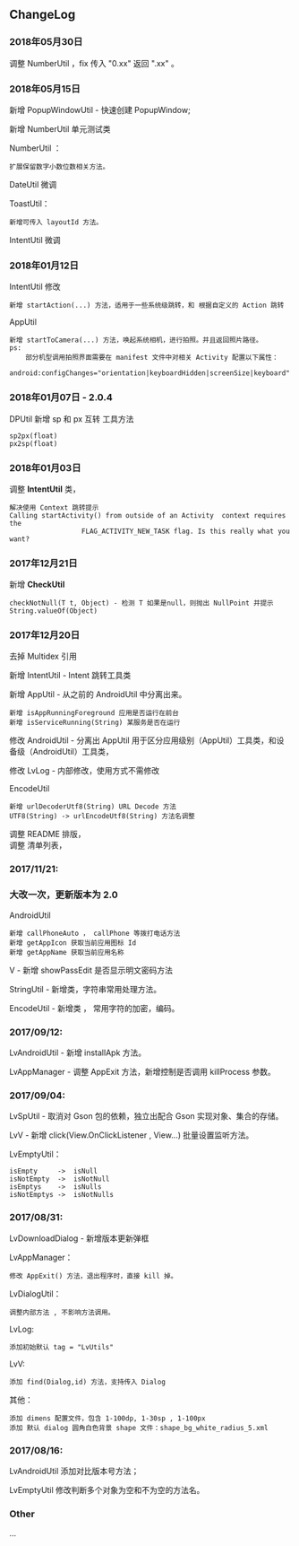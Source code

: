 ## ChangeLog
### 2018年05月30日
调整 NumberUtil ，fix 传入 "0.xx" 返回 ".xx" 。

### 2018年05月15日
新增 PopupWindowUtil  - 快速创建 PopupWindow;

新增 NumberUtil 单元测试类

NumberUtil ：

    扩展保留数字小数位数相关方法。

DateUtil 微调

ToastUtil：

    新增可传入 layoutId 方法。

IntentUtil 微调


### 2018年01月12日
IntentUtil 修改

    新增 startAction(...) 方法，适用于一些系统级跳转，和 根据自定义的 Action 跳转
    
AppUtil

    新增 startToCamera(...) 方法，唤起系统相机，进行拍照。并且返回照片路径。
    ps:
        部分机型调用拍照界面需要在 manifest 文件中对相关 Activity 配置以下属性：
        android:configChanges="orientation|keyboardHidden|screenSize|keyboard" 
### 2018年01月07日 - 2.0.4
DPUtil 新增 sp 和 px 互转 工具方法

    sp2px(float)
    px2sp(float)

### 2018年01月03日
调整 **IntentUtil** 类，

    解决使用 Context 跳转提示 
    Calling startActivity() from outside of an Activity  context requires the  
                      FLAG_ACTIVITY_NEW_TASK flag. Is this really what you want?
### 2017年12月21日
新增 **CheckUtil**

    checkNotNull(T t, Object) - 检测 T 如果是null，则抛出 NullPoint 并提示 String.valueOf(Object)
### 2017年12月20日
去掉 Multidex 引用

新增 IntentUtil       - Intent 跳转工具类<br/>

新增 AppUtil          - 从之前的 AndroidUtil 中分离出来。

    新增 isAppRunningForeground 应用是否运行在前台
    新增 isServiceRunning(String) 某服务是否在运行
修改 AndroidUtil      - 分离出  AppUtil 用于区分应用级别（AppUtil）工具类，和设备级（AndroidUtil）工具类，<br/>

修改 LvLog            - 内部修改，使用方式不需修改<br/>

EncodeUtil

    新增 urlDecoderUtf8(String) URL Decode 方法
    UTF8(String) -> urlEncodeUtf8(String) 方法名调整

调整 README 排版，<br/>
调整 清单列表，


### 2017/11/21:
### 大改一次，更新版本为 2.0

AndroidUtil 

    新增 callPhoneAuto ， callPhone 等拨打电话方法
    新增 getAppIcon 获取当前应用图标 Id 
    新增 getAppName 获取当前应用名称

V  - 新增 showPassEdit 是否显示明文密码方法

StringUtil - 新增类，字符串常用处理方法。

EncodeUtil - 新增类 ， 常用字符的加密，编码。
### 2017/09/12:
LvAndroidUtil - 新增 installApk 方法。

LvAppManager - 调整 AppExit 方法，新增控制是否调用 killProcess 参数。
### 2017/09/04:
LvSpUtil - 取消对 Gson 包的依赖，独立出配合 Gson 实现对象、集合的存储。

LvV      - 新增 click(View.OnClickListener , View...) 批量设置监听方法。

LvEmptyUtil：

    isEmpty     ->  isNull
    isNotEmpty  ->  isNotNull
    isEmptys    ->  isNulls
    isNotEmptys ->  isNotNulls

### 2017/08/31:
LvDownloadDialog - 新增版本更新弹框

LvAppManager： 

    修改 AppExit() 方法，退出程序时，直接 kill 掉。

LvDialogUtil：

    调整内部方法 , 不影响方法调用。
LvLog:

    添加初始默认 tag = "LvUtils"
LvV:

    添加 find(Dialog,id) 方法，支持传入 Dialog
其他：

    添加 dimens 配置文件，包含 1-100dp, 1-30sp , 1-100px 
    添加 默认 dialog 圆角白色背景 shape 文件：shape_bg_white_radius_5.xml
### 2017/08/16:
LvAndroidUtil 添加对比版本号方法；<br/>

LvEmptyUtil 修改判断多个对象为空和不为空的方法名。

### Other
...